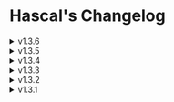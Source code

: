 # Hascal's Changelog
<details>
<summary>v1.3.6</summary>
  
#### New features
- more data types : `int8`,`uint8`,`int16`,`uint16`,`int32`,`uint32`,`int64`,`uint64`,`double`
- type compatibility
- multi line string
- pointers and references
```typescript
var x : *int = 20
var y : int = 10
x = &y
var z = *x // type : int

// Pointers fix incomplete types on struct defination
struct bar {
    var self : *bar
}
```
- add `sizeof` function

#### Bug fixes
- fix lexer bugs
- check if function returns a value at end of string else show error
- `main` function should returns int
- fix `termcolor` library bugs

#### Standart library
- add `sdl2` wrapper
- add `export` library for exporting to C(see : [haspy](https://github.com/bistcuite/haspy))
- add `crypto.sha256` for sha256 hashing

#### Removed
- `libcinfo` library removed

</details>


<details>
<summary>v1.3.5</summary>

#### Standard library
##### Updated
`os` :
- add `compiler_name` function to get the name of the compiler
- add `arch` function to get the architecture of the system
- add `is_x86` function to check if the architecture is x86
- add `is_x64` function to check if the architecture is x64
- add `getenv` function to get an environment variable
##### Added
- add `libcinfo` library to get information about the libc
- add `termcolor` library to colorize the output

![assets/termcolor.png](assets/termcolor.png)

#### Bug fixes
- Fix incomplete type defination bug

</details>

<details>
<summary>v1.3.4</summary>
  
#### New features
- compiler option : now can generate c++ code from hascal code with `c++_code : 1` in `config.json` file
- use `cuse` keyword to include c++ files.

#### Bug fixes
- Fix semantic analyser bugs
- Fix standard library bug

</details>

<details>
<summary>v1.3.3</summary>

#### New features
- struct inheritance
- can use `cuse` statement on struct declaration

#### Bug fixes
- Fix variable scope bug
- Fix variable declaration bug
- Fix semantic analyser bug

</details>

<details>
<summary>v1.3.2</summary>

#### New features
- `for in` statement
- library manager
- flag option
- `cuse` statement

#### Bug fixes
- Fix semantic analyser bugs
- Fix nested struct bug

#### Removed
- `for to` and `for downto` statement removed

</details>

<details>
<summary>v1.3.1</summary>

#### New features
- Basic Semantic Anaslyser

#### Removed
- remove semicolon from syntax

</details>
